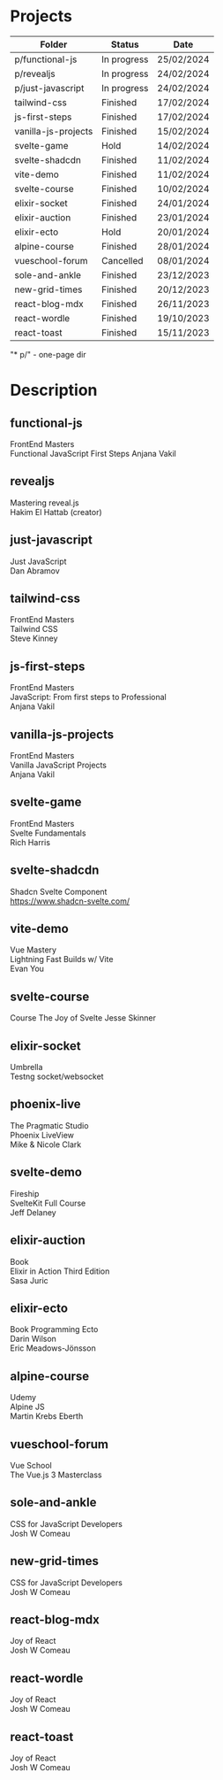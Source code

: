 # Projects

| Folder                 | Status      | Date       |
| ---------------------- | ----------- | ---------- |
| p/functional-js        | In progress | 25/02/2024 |
| p/revealjs             | In progress | 24/02/2024 |
| p/just-javascript      | In progress | 24/02/2024 |
| tailwind-css           | Finished    | 17/02/2024 |
| js-first-steps         | Finished    | 17/02/2024 |
| vanilla-js-projects    | Finished    | 15/02/2024 |
| svelte-game            | Hold        | 14/02/2024 |
| svelte-shadcdn         | Finished    | 11/02/2024 |
| vite-demo              | Finished    | 11/02/2024 |
| svelte-course          | Finished    | 10/02/2024 |
| elixir-socket          | Finished    | 24/01/2024 |
| elixir-auction         | Finished    | 23/01/2024 |
| elixir-ecto            | Hold        | 20/01/2024 |
| alpine-course          | Finished    | 28/01/2024 |
| vueschool-forum        | Cancelled   | 08/01/2024 |
| sole-and-ankle         | Finished    | 23/12/2023 |
| new-grid-times         | Finished    | 20/12/2023 |
| react-blog-mdx         | Finished    | 26/11/2023 |
| react-wordle           | Finished    | 19/10/2023 |
| react-toast            | Finished    | 15/11/2023 |

"* p/" - one-page dir

# Description

## functional-js

FrontEnd Masters  
Functional JavaScript First Steps
Anjana Vakil

## revealjs

Mastering reveal.js   
Hakim El Hattab (creator)

## just-javascript

Just JavaScript  
Dan Abramov

## tailwind-css

FrontEnd Masters  
Tailwind CSS  
Steve Kinney

## js-first-steps

FrontEnd Masters  
JavaScript: From first steps to Professional  
Anjana Vakil

## vanilla-js-projects

FrontEnd Masters  
Vanilla JavaScript Projects  
Anjana Vakil

## svelte-game

FrontEnd Masters  
Svelte Fundamentals  
Rich Harris

## svelte-shadcdn

Shadcn Svelte Component  
https://www.shadcn-svelte.com/

## vite-demo

Vue Mastery  
Lightning Fast Builds w/ Vite  
Evan You

## svelte-course

Course
The Joy of Svelte
Jesse Skinner

## elixir-socket

Umbrella  
Testng socket/websocket

## phoenix-live

The Pragmatic Studio  
Phoenix LiveView  
Mike & Nicole Clark

## svelte-demo

Fireship  
SvelteKit Full Course  
Jeff Delaney

## elixir-auction

Book  
Elixir in Action Third Edition  
Sasa Juric

## elixir-ecto

Book
Programming Ecto  
Darin Wilson  
Eric Meadows-Jönsson

## alpine-course

Udemy  
Alpine JS  
Martin Krebs Eberth

## vueschool-forum

Vue School  
The Vue.js 3 Masterclass

## sole-and-ankle

CSS for JavaScript Developers  
Josh W Comeau

## new-grid-times

CSS for JavaScript Developers  
Josh W Comeau

## react-blog-mdx

Joy of React  
Josh W Comeau

## react-wordle

Joy of React  
Josh W Comeau

## react-toast

Joy of React  
Josh W Comeau
